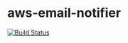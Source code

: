 # aws-email-notifier

[![Build Status](https://travis-ci.org/vobi-io/aws-email-notifier.svg?branch=master)](https://travis-ci.org/vobi-io/aws-email-notifier)